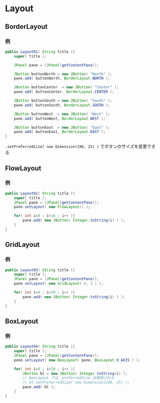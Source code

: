 # Layout





## BorderLayout



### 例

```java
public Layout01( String title ){
    super( title );

    JPanel pane = (JPanel)getContentPane();

    JButton buttonNorth = new JButton( "North" );
    pane.add( buttonNorth, BorderLayout.NORTH );

    JButton buttonCenter  = new JButton( "Center" );
    pane.add( buttonCenter, BorderLayout.CENTER );

    JButton buttonSouth = new JButton( "South" );
    pane.add( buttonSouth, BorderLayout.SOUTH );

    JButton buttonWest  = new JButton( "West" );
    pane.add( buttonWest, BorderLayout.WEST );

    JButton buttonEast  = new JButton( "East" );
    pane.add( buttonEast, BorderLayout.EAST );
}
```

`.setPreferredSize( new Dimension(240, 25) )` でボタンのサイズを変更できる





## FlowLayout



### 例

```java
public Layout02( String title ){
    super( title );
    JPanel pane = (JPanel)getContentPane();
    pane.setLayout( new FlowLayout() );

    for( int i=0 ; i<16 ; i++ ){
		pane.add( new JButton( Integer.toString(i) ) );
    }
}
```





## GridLayout



### 例

```java
public Layout03( String title ){
    super( title );
    JPanel pane = (JPanel)getContentPane();
    pane.setLayout( new GridLayout( 4, 3 ) );

    for( int i=0 ; i<10 ; i++ ){
		pane.add( new JButton( Integer.toString(i) ) );
    }
}
```





## BoxLayout



### 例

```java
public Layout04( String title ){
    super( title );
    JPanel pane = (JPanel)getContentPane();
    pane.setLayout( new BoxLayout( pane, BoxLayout.X_AXIS ) );

    for( int i=0 ; i<10 ; i++ ){
		JButton bt = new JButton( Integer.toString(i) );
        // BoxLayout では、preferredSize は無視される
		// bt.setPreferredSize( new Dimension(240, 25) ); 
		pane.add( bt );
    }
}
```









































